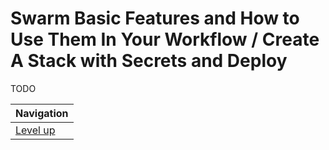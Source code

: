 # Swarm Basic Features and How to Use Them In Your Workflow / Create A Stack with Secrets and Deploy #

TODO

| Navigation               |
| ------------------------ |
| [Level up](../README.md) |
